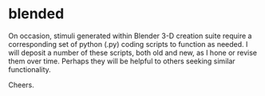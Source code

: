 # blended
On occasion, stimuli generated within Blender 3-D creation suite require a corresponding set of python (.py) coding scripts to function as needed. I will deposit a number of these scripts, both old and new, as I hone or revise them over time. Perhaps they will be helpful to others seeking similar functionality.

Cheers.
